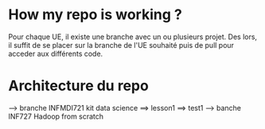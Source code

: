 # How my repo is working ?

Pour chaque UE, il existe une branche avec un ou plusieurs projet. Des lors, il suffit de se placer sur la branche de l'UE souhaité puis de pull pour acceder aux différents code.

# Architecture du repo
 --> branche INFMDI721 kit data science
    ==> lesson1
    ==> test1
 --> banche INF727 Hadoop from scratch